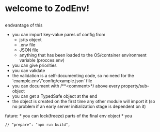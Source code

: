 # welcome to ZodEnv!
##



endvantage of this 
* you can import key-value pares of config from
    - js/ts object
    - .env file
    - JSON file
    - anything that has been loaded to the OS/container environment variable (procces.env)
* you can give priorities
* you can validate
* the validation is a self-documenting code, so no need for the 'example.env'/'config/example.json' file
* you can document with /**\<comment>*/ above every property/sub-object
* you can get a TypedSafe object at the end
* the object is created on the first time any other module will import it (so no problem if an early server initialization stage is dependent on it)

future: 
    * you can lock(freeze) parts of the final env object
    * you

    // "prepare": "npm run build",
